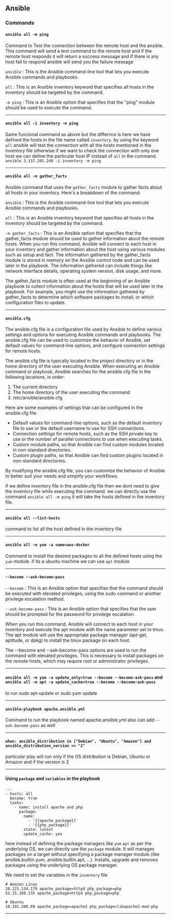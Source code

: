 ## Ansible

### Commands

#### `ansible all -m ping`

Command to Test the connection between the remote host and the ansible. This command will send a test command to the remote host and if the remote host responds it will return a success message and if there is any host fail to respond ansible will send you the failure message

`ansible` : This is the Ansible command-line tool that lets you execute Ansible commands and playbooks.

`all` : This is an Ansible inventory keyword that specifies all hosts in the inventory should be targeted by the command.

`-m ping` : This is an Ansible option that specifies that the "ping" module should be used to execute the command.

---

#### `ansible all -i inventory -m ping`

Same funcional command as above but the differnce is here we have defined the hosts in the file name called `inventory`. by using the keyword `all` ansible will test the connection with all the hosts mentioned in the inventory file otherwise if we want to check the connection with only one host we can define the particular host IP instead of `all` in the command. `ansible 3.137.201.240 -i inventory -m ping`

---

#### `ansible all -m gather_facts`

Ansible command that uses the `gather_facts` module to gather facts about all hosts in your inventory. Here's a breakdown of the command:

`ansible` : This is the Ansible command-line tool that lets you execute Ansible commands and playbooks.

`all` : This is an Ansible inventory keyword that specifies all hosts in the inventory should be targeted by the command.

`-m gather_facts` : This is an Ansible option that specifies that the gather_facts module should be used to gather information about the remote hosts.
When you run this command, Ansible will connect to each host in your inventory and gather information about the host using various modules such as setup and fact. The information gathered by the gather_facts module is stored in memory on the Ansible control node and can be used later in the playbook. The information gathered can include things like network interface details, operating system version, disk usage, and more.

The gather_facts module is often used at the beginning of an Ansible playbook to collect information about the hosts that will be used later in the playbook. For example, you might use the information gathered by gather_facts to determine which software packages to install, or which configuration files to update.

---

#### `ansible.cfg`

The ansible.cfg file is a configuration file used by Ansible to define various settings and options for executing Ansible commands and playbooks. The ansible.cfg file can be used to customize the behavior of Ansible, set default values for command-line options, and configure connection settings for remote hosts.

The ansible.cfg file is typically located in the project directory or in the home directory of the user executing Ansible. When executing an Ansible command or playbook, Ansible searches for the ansible.cfg file in the following locations, in order:

1. The current directory
2. The home directory of the user executing the command
3. /etc/ansible/ansible.cfg

Here are some examples of settings that can be configured in the ansible.cfg file:

- Default values for command-line options, such as the default inventory file to use or the default username to use for SSH connections.
- Connection settings for remote hosts, such as the SSH private key to use or the number of parallel connections to use when executing tasks.
- Custom module paths, so that Ansible can find custom modules located in non-standard directories.
- Custom plugin paths, so that Ansible can find custom plugins located in non-standard directories.

By modifying the ansible.cfg file, you can customize the behavior of Ansible to better suit your needs and simplify your workflows.

if we define inventory file in the ansible.cfg file then we dont need to give the inventory file while executing the command. we can directly use the command `ansible all -m ping` it will take the hosts defined in the inventory file.

---

#### `ansible all --list-hosts`

command to list all the host defined in the inventory file

---

#### `ansible all -m yum -a name=aws-docker`

Command to install the desired packages to all the defined hosts using the `yum` module. if its a ubuntu machine we can use `apt` module

---

#### `--become --ask-become-pass`

`--become` : This is an Ansible option that specifies that the command should be executed with elevated privileges, using the sudo command or another privilege escalation method.

`--ask-become-pass` : This is an Ansible option that specifies that the user should be prompted for the password for privilege escalation.

When you run this command, Ansible will connect to each host in your inventory and execute the apt module with the name parameter set to tmux. The apt module will use the appropriate package manager (apt-get, aptitude, or dpkg) to install the tmux package on each host.

The --become and --ask-become-pass options are used to run the command with elevated privileges. This is necessary to install packages on the remote hosts, which may require root or administrator privileges.

---

#### `ansible all -m yum -a update_only=true --become --become-ask-pass` and `ansible all -m apt -a update_cache=true --become --become-ask-pass`

to run sudo apt-update or sudo yum update

---

#### `ansible-playbook apache.ansible.yml`

Command to run the playbook named apache.ansible.yml also can add `--ask-become-pass` as well

---

#### `when: ansible_distribution in ["Debian", "Ubuntu", "Amazon"] and ansible_distribution_version == "2"`

particular play will run only if the OS distribution is Debian, Ubuntu or Amazon and if the version is 2

---

#### Using `package` and `variables` in the playbook

```
---
- hosts: all
  become: true
  tasks:
    - name: install apache and php
      package:
        name:
          - '{{apache_package}}'
          - '{{php_package}}'
        state: latest
        update_cache: yes

```

here instead of defining the package managers like `yum` `apt` as per the underlying OS, we can directly use the `package` module. It will manages packages on a target without specifying a package manager module (like ansible.builtin.yum, ansible.builtin.apt, …). Installs, upgrade and removes packages using the underlying OS package manager.

We need to set the variables in the `inventory` file

```
# Amazon Linux
18.221.134.179 apache_package=httpd php_package=php
52.15.166.135 apache_package=httpd php_package=php

# Ubuntu
18.191.200.89 apache_package=apache2 php_package=libapache2-mod-php

```

---
